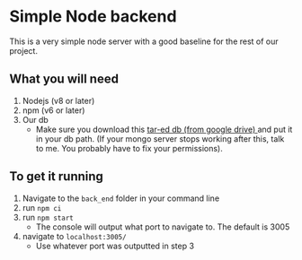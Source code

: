 # Simple Node backend
This is a very simple node server with a good baseline for the rest of our project.

## What you will need
1. Nodejs (v8 or later)
2. npm (v6 or later)
3. Our db
    - Make sure you download this [tar-ed db (from google drive) ](https://drive.google.com/file/d/13tIfhM4N4TgUAy_o5qn-GUU4ch8e3e5b/view?usp=sharing) and put it in your db path. (If your mongo server stops working after this, talk to me. You probably have to fix your permissions).

## To get it running

1. Navigate to the `back_end` folder in your command line
2. run `npm ci`
3. run `npm start`
    - The console will output what port to navigate to. The default is 3005
4. navigate to `localhost:3005/`
    - Use whatever port was outputted in step 3
